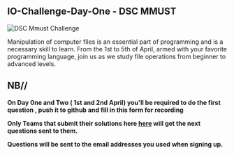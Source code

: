 ## IO-Challenge-Day-One - DSC MMUST

![DSC Mmust Challenge](https://raw.githubusercontent.com/dscmmust/IO-Challenge-Day-One/master/IoChallenge.jpeg)

Manipulation of computer files is an essential part of programming and is a necessary skill to learn. 
From the 1st to 5th of April, armed with your favorite programming language, join us  as we study file operations from beginner to advanced levels.


## NB//

**On Day 0ne and Two ( 1st and 2nd April) you'll be required to do the first question , push it to github and fill in this form for recording**

**Only Teams that submit their solutions  here [here](https://docs.google.com/forms/d/e/1FAIpQLSeAft1A53Ya9EGU6-4C8mUoUgI96pT3_oTh_jlmttBeIOBypA/viewform) will get the next questions sent to them.**

__Questions will be sent to the email addresses you used when signing up.__



